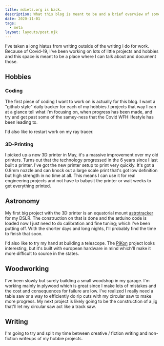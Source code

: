 ```yaml
---
title: mdietz.org is back.
description: What this blog is meant to be and a brief overview of some projects I've been working on.
date: 2020-11-01
tags:
  - meta
layout: layouts/post.njk
---
```

I've taken a long hiatus from writing outside of the writing I do for work.  Because of Covid-19, I've been working on lots of little projects and hobbies and this space is meant to be a place where I can talk about and document those.

## Hobbies
### Coding

The first piece of coding I want to work on is actually for this blog.  I want a "github style" daily tracker for each of my hobbies / projects that way I can at a glance tell what I'm focusing on, when progress has been made, and try and get past some of the samey-ness that the Covid WFH lifestyle has been leading to.

I'd also like to restart work on my ray tracer.

### 3D-Printing

I picked up a new 3D printer in May, it's a massive improvement over my old printers.  Turns out that the technology progressed in the 6 years since I last built a printer.  I've got the new printer setup to print very quickly.  It's got a 0.8mm nozzle and can knock out a large scale print that's got low definition but high strength in no time at all.  This means I can use it for real engineering projects and not have to babysit the printer or wait weeks to get everything printed.

## Astronomy

My first big project with the 3D printer is an equatorial mount [astrotracker](https://github.com/OpenAstroTech/OpenAstroTracker) for my DSLR.  The construction on that is done and the arduino code is loaded now I just need to do calibration and fine tuning; which I've been putting off.  With the shorter days and long nights, I'll probably find the time to finish that soon.

I'd also like to try my hand at building a telescope.  The [PiKon](https://pikonic.com/) project looks interesting, but it's built with european hardware in mind which'll make it more difficult to source in the states.

## Woodworking

I've been slowly but surely building a small woodshop in my garage.  I'm working mainly in plywood which is great since I make lots of mistakes and the cost and consequences for failure are low.  I've realized I really need a table saw or a way to efficiently do rip cuts with my circular saw to make more progress.  My next project is likely going to be the construction of a jig that'll let my circular saw act like a track saw.

## Writing

I'm going to try and split my time between creative / fiction writing and non-fiction writeups of my hobbie projects.